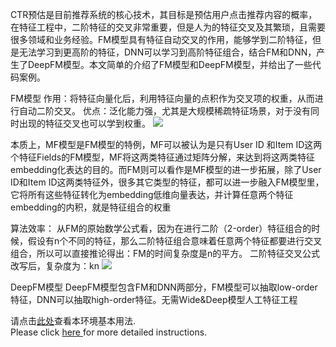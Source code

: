 CTR预估是目前推荐系统的核心技术，其目标是预估用户点击推荐内容的概率，在特征工程中，二阶特征的交叉非常重要，但是人为的特征交叉及其繁琐，且需要很多领域和业务经验。FM模型具有特征自动交叉的作用，能够学到二阶特征，但是无法学习到更高阶的特征，DNN可以学习到高阶特征组合，结合FM和DNN，产生了DeepFM模型。本文简单的介绍了FM模型和DeepFM模型，并给出了一些代码案例。

FM模型
作用：将特征向量化后，利用特征向量的点积作为交叉项的权重，从而进行自动二阶交叉。
优点：泛化能力强，尤其是大规模稀疏特征场景，对于没有同时出现的特征交叉也可以学到权重。
![](https://ai-studio-static-online.cdn.bcebos.com/dfe32ac2deda45c38b152605e2b5fd50c3740aedfac148068329de3afc231cd1)


本质上，MF模型是FM模型的特例，MF可以被认为是只有User ID 和Item ID这两个特征Fields的FM模型，MF将这两类特征通过矩阵分解，来达到将这两类特征embedding化表达的目的。而FM则可以看作是MF模型的进一步拓展，除了User ID和Item ID这两类特征外，很多其它类型的特征，都可以进一步融入FM模型里，它将所有这些特征转化为embedding低维向量表达，并计算任意两个特征embedding的内积，就是特征组合的权重

算法效率：
从FM的原始数学公式看，因为在进行二阶（2-order）特征组合的时候，假设有n个不同的特征，那么二阶特征组合意味着任意两个特征都要进行交叉组合，所以可以直接推论得出：FM的时间复杂度是n的平方。
二阶特征交叉公式改写后，复杂度为：kn
![](https://ai-studio-static-online.cdn.bcebos.com/a4ca16a47c6d4476840341d29c154983e175203ef54b4fc599a3ba3efc75853e)


DeepFM模型
DeepFM模型包含FM和DNN两部分，FM模型可以抽取low-order特征，DNN可以抽取high-order特征。无需Wide&Deep模型人工特征工程




请点击[此处](https://ai.baidu.com/docs#/AIStudio_Project_Notebook/a38e5576)查看本环境基本用法.  <br>
Please click [here ](https://ai.baidu.com/docs#/AIStudio_Project_Notebook/a38e5576) for more detailed instructions. 
